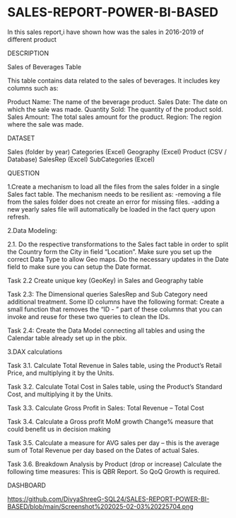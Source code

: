 # SALES-REPORT-POWER-BI-BASED
In this sales report,i have shown how was the sales in 2016-2019 of different product 


DESCRIPTION 

Sales of Beverages Table

This table contains data related to the sales of beverages. It includes key columns such as:

Product Name: The name of the beverage product.
Sales Date: The date on which the sale was made.
Quantity Sold: The quantity of the product sold.
Sales Amount: The total sales amount for the product.
Region: The region where the sale was made.

DATASET

Sales (folder by year)
Categories (Excel)
Geography (Excel)
Product (CSV / Database)
SalesRep (Excel)
SubCategories (Excel)

QUESTION

1.Create a mechanism to load all the files from the sales folder in a single Sales fact table.
The mechanism needs to be resilient as:
	-removing a file from the sales folder does not create an error for missing files.
	-adding a new yearly sales file will automatically be loaded in the fact query upon refresh.

2.Data Modeling: 

2.1. Do the respective transformations to the Sales fact table in order to split the Country form the City in field “Location”. Make sure you set up the correct Data Type to allow Geo maps.
Do the necessary updates in the Date field to make sure you can setup the Date format.

Task 2.2  Create unique key (GeoKey) in Sales and Geography table

Task 2.3: The Dimensional queries SalesRep and Sub Category need additional treatment. Some ID columns have the following format:
Create a small function that removes the “ID - ” part of these columns that you can invoke and reuse for these two queries to clean the IDs.

Task 2.4: 
Create the Data Model connecting all tables and using the Calendar table already set up in the pbix.

3.DAX calculations

Task 3.1. Calculate Total Revenue in Sales table, using the Product’s Retail Price, and multiplying it by the Units.

Task 3.2. Calculate Total Cost in Sales table, using the Product’s Standard Cost, and multiplying it by the Units.

Task 3.3. Calculate Gross Profit in Sales: Total Revenue – Total Cost

Task 3.4. Calculate a Gross profit MoM growth Change% measure that could benefit us in decision making

Task 3.5. Calculate a measure for AVG sales per day – this is the average sum of Total Revenue per day based on the Dates of actual Sales.	

Task 3.6. Breakdown Analysis by Product (drop or increase)
          Calculate the following time measures:
          This is QBR Report. So QoQ Growth is required.


DASHBOARD

https://github.com/DivyaShreeG-SQL24/SALES-REPORT-POWER-BI-BASED/blob/main/Screenshot%202025-02-03%20225704.png
